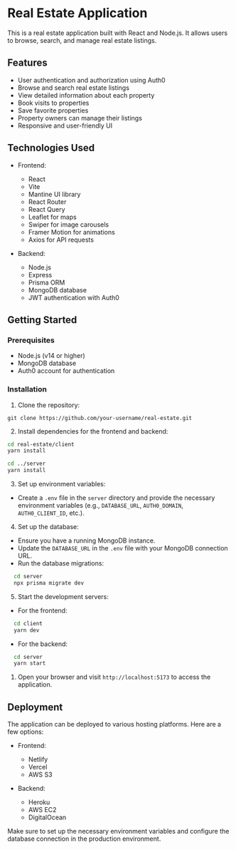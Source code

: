 # Real Estate Application

This is a real estate application built with React and Node.js. It allows users to browse, search, and manage real estate listings.

## Features

- User authentication and authorization using Auth0
- Browse and search real estate listings
- View detailed information about each property
- Book visits to properties
- Save favorite properties
- Property owners can manage their listings
- Responsive and user-friendly UI

## Technologies Used

- Frontend:
  - React
  - Vite
  - Mantine UI library
  - React Router
  - React Query
  - Leaflet for maps
  - Swiper for image carousels
  - Framer Motion for animations
  - Axios for API requests

- Backend:
  - Node.js
  - Express
  - Prisma ORM
  - MongoDB database
  - JWT authentication with Auth0

## Getting Started

### Prerequisites

- Node.js (v14 or higher)
- MongoDB database
- Auth0 account for authentication

### Installation

1. Clone the repository:

```git clone https://github.com/your-username/real-estate.git```

2. Install dependencies for the frontend and backend:

```bash
cd real-estate/client
yarn install

cd ../server
yarn install
```

3. Set up environment variables:
- Create a `.env` file in the `server` directory and provide the necessary environment variables (e.g., `DATABASE_URL`, `AUTH0_DOMAIN`, `AUTH0_CLIENT_ID`, etc.).

4. Set up the database:
- Ensure you have a running MongoDB instance.
- Update the `DATABASE_URL` in the `.env` file with your MongoDB connection URL.
- Run the database migrations:

```bash
  cd server
  npx prisma migrate dev
```

5. Start the development servers:
- For the frontend:
  
```bash
  cd client
  yarn dev
```

- For the backend:

```bash
  cd server
  yarn start
```

1. Open your browser and visit `http://localhost:5173` to access the application.

## Deployment

The application can be deployed to various hosting platforms. Here are a few options:

- Frontend:
  - Netlify
  - Vercel
  - AWS S3

- Backend:
  - Heroku
  - AWS EC2
  - DigitalOcean

Make sure to set up the necessary environment variables and configure the database connection in the production environment.